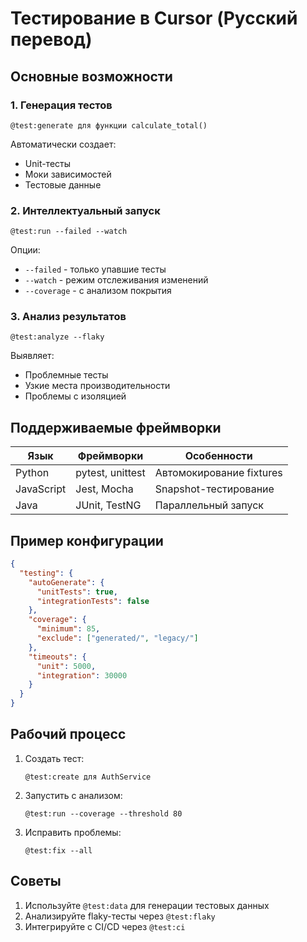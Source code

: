 # Тестирование в Cursor (Русский перевод)

## Основные возможности

### 1. Генерация тестов
```cursor
@test:generate для функции calculate_total()
```
Автоматически создает:
- Unit-тесты
- Моки зависимостей
- Тестовые данные

### 2. Интеллектуальный запуск
```cursor
@test:run --failed --watch
```
Опции:
- `--failed` - только упавшие тесты
- `--watch` - режим отслеживания изменений
- `--coverage` - с анализом покрытия

### 3. Анализ результатов
```cursor
@test:analyze --flaky
```
Выявляет:
- Проблемные тесты
- Узкие места производительности
- Проблемы с изоляцией

## Поддерживаемые фреймворки

| Язык       | Фреймворки                     | Особенности              |
|------------|--------------------------------|--------------------------|
| Python     | pytest, unittest               | Автомокирование fixtures |
| JavaScript | Jest, Mocha                    | Snapshot-тестирование    |
| Java       | JUnit, TestNG                  | Параллельный запуск      |

## Пример конфигурации
```json
{
  "testing": {
    "autoGenerate": {
      "unitTests": true,
      "integrationTests": false
    },
    "coverage": {
      "minimum": 85,
      "exclude": ["generated/", "legacy/"]
    },
    "timeouts": {
      "unit": 5000,
      "integration": 30000
    }
  }
}
```

## Рабочий процесс
1. Создать тест:
   ```cursor
   @test:create для AuthService
   ```
2. Запустить с анализом:
   ```cursor
   @test:run --coverage --threshold 80
   ```
3. Исправить проблемы:
   ```cursor
   @test:fix --all
   ```

## Советы
1. Используйте `@test:data` для генерации тестовых данных
2. Анализируйте flaky-тесты через `@test:flaky`
3. Интегрируйте с CI/CD через `@test:ci`
